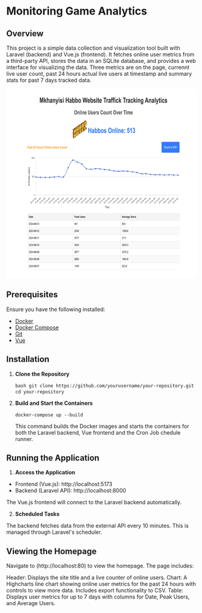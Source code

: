 # Monitoring Game Analytics

## Overview

This project is a simple data collection and visualization tool built with Laravel (backend) and Vue.js (frontend). It fetches online user metrics from a third-party API, stores the data in an SQLite database, and provides a web interface for visualizing the data. Three metrics are on the page, currennt live user count, past 24 hours actual live users at timestamp and summary stats for past 7 days tracked data.

<img src="./homepage.png" alt="Homepage Screenshot"  height="500">

## Prerequisites

Ensure you have the following installed:

- [Docker](https://docs.docker.com/get-docker/)
- [Docker Compose](https://docs.docker.com/compose/install/)
- [Git](https://git-scm.com/book/en/v2/Getting-Started-Installing-Git)
- [Vue](https://vuejs.org/guide/quick-start)

## Installation

1. **Clone the Repository**

   ```
   bash git clone https://github.com/yourusername/your-repository.git
   cd your-repository
   ```

2. **Build and Start the Containers**
   ```
   docker-compose up --build
   ```
   This command builds the Docker images and starts the containers for both the Laravel backend, Vue frontend and the Cron Job chedule runner.

## Running the Application

1. **Access the Application**

- Frontend (Vue.js): http://localhost:5173
- Backend (Laravel API): http://localhost:8000

The Vue.js frontend will connect to the Laravel backend automatically.

2. **Scheduled Tasks**

The backend fetches data from the external API every 10 minutes. This is managed through Laravel's scheduler.

## Viewing the Homepage

Navigate to (http://localhost:80) to view the homepage. The page includes:

Header: Displays the site title and a live counter of online users.
Chart: A Highcharts line chart showing online user metrics for the past 24 hours with controls to view more data. Includes export functionality to CSV.
Table: Displays user metrics for up to 7 days with columns for Date, Peak Users, and Average Users.
